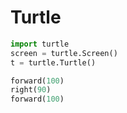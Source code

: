 # Turtle

```python
import turtle
screen = turtle.Screen()
t = turtle.Turtle()

forward(100)
right(90)
forward(100)
```